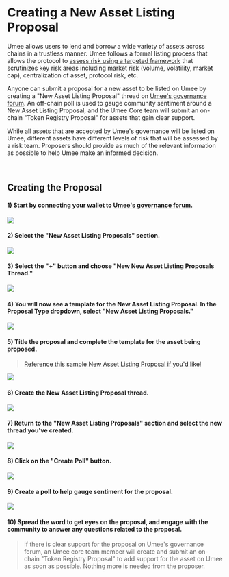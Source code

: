 # Creating a New Asset Listing Proposal

Umee allows users to lend and borrow a wide variety of assets across chains in a trustless manner. Umee follows a formal listing process that allows the protocol to [assess risk using a targeted framework](/governance/asset-listing/risk-assessment-methodology) that scrutinizes key risk areas including market risk (volume, volatility, market cap), centralization of asset, protocol risk, etc. 

Anyone can submit a proposal for a new asset to be listed on Umee by creating a "New Asset Listing Proposal" thread on [Umee's governance forum](https://gov.umee.cc/). An off-chain poll is used to gauge community sentiment around a New Asset Listing Proposal, and the Umee Core team will submit an on-chain "Token Registry Proposal" for assets that gain clear support.

While all assets that are accepted by Umee's governance will be listed on Umee, different assets have different levels of risk that will be assessed by a risk team. Proposers should provide as much of the relevant information as possible to help Umee make an informed decision. 

<br>

## Creating the Proposal

#### 1) Start by connecting your wallet to [Umee's governance forum](https://gov.umee.cc/).

![](/bg/select-login.png)

#### 2) Select the "New Asset Listing Proposals" section.

![](/bg/select-new-asset-section.png)

#### 3) Select the "+" button and choose "New New Asset Listing Proposals Thread."

![](/bg/choose-new-asset-listing-thread.png)

#### 4) You will now see a template for the New Asset Listing Proposal. In the Proposal Type dropdown, select "New Asset Listing Proposals."

![](/bg/select-new-asset-listing-topic.png)

#### 5) Title the proposal and complete the template for the asset being proposed.

> [Reference this sample New Asset Listing Proposal if you'd like](https://gov.umee.cc/discussion/6955-sample-listing-proposal-add-support-for-atom)!

![](/bg/title-new-asset-listing-proposal.png)

#### 6) Create the New Asset Listing Proposal thread.

![](/bg/create-new-asset-listing-thread.png)

#### 7) Return to the "New Asset Listing Proposals" section and select the new thread you've created.

![](/bg/select-thread.png)

#### 8) Click on the "Create Poll" button.

![](/bg/create-poll.png)

#### 9) Create a poll to help gauge sentiment for the proposal.

![](/bg/add-poll-text.png)

#### 10) Spread the word to get eyes on the proposal, and engage with the community to answer any questions related to the proposal.

> If there is clear support for the proposal on Umee's governance forum, an Umee core team member will create and submit an on-chain "Token Registry Proposal" to add support for the asset on Umee as soon as possible. Nothing more is needed from the proposer.